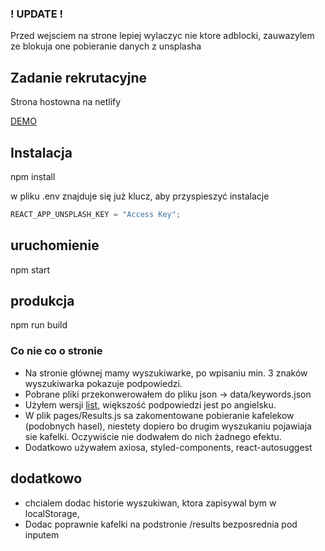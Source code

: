 ### ! UPDATE !

Przed wejsciem na strone lepiej wylaczyc nie ktore adblocki, zauwazylem ze blokuja one pobieranie danych z unsplasha

## Zadanie rekrutacyjne

Strona hostowna na netlify

[DEMO](https://nifty-ramanujan-483d98.netlify.app/)

## Instalacja

npm install

w pliku .env znajduje się już klucz, aby przyspieszyć instalacje

```javascript
REACT_APP_UNSPLASH_KEY = "Access Key";
```

## uruchomienie

npm start

## produkcja

npm run build

### Co nie co o stronie

- Na stronie głównej mamy wyszukiwarke, po wpisaniu min. 3 znaków wyszukiwarka pokazuje podpowiedzi.
- Pobrane pliki przekonwerowałem do pliku json -> data/keywords.json
- Użyłem wersji [list](https://github.com/unsplash/datasets), większość podpowiedzi jest po angielsku.
- W plik pages/Results.js sa zakomentowane pobieranie kafelekow (podobnych hasel), niestety dopiero bo drugim wyszukaniu pojawiaja sie kafelki. Oczywiście nie dodwałem do nich żadnego efektu.
- Dodatkowo używałem axiosa, styled-components, react-autosuggest

## dodatkowo

- chcialem dodac historie wyszukiwan, ktora zapisywal bym w localStorage,
- Dodac poprawnie kafelki na podstronie /results bezposrednia pod inputem
